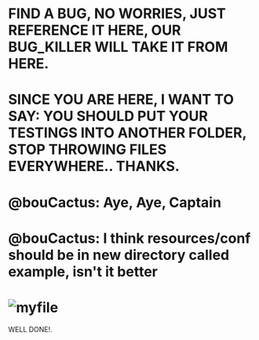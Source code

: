 # FIND A BUG, NO WORRIES, JUST REFERENCE IT HERE, OUR BUG_KILLER WILL TAKE IT FROM HERE.

# SINCE YOU ARE HERE, I WANT TO SAY: YOU SHOULD PUT YOUR TESTINGS INTO ANOTHER FOLDER, STOP THROWING FILES EVERYWHERE.. THANKS.
# @bouCactus: Aye, Aye, Captain
# @bouCactus: I think resources/conf should be in new directory called example, isn't it better 
# ![myfile](https://media.tenor.com/51L86w94i2UAAAAd/you-know.gif)
 WELL DONE!.
